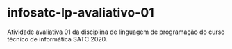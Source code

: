 # infosatc-lp-avaliativo-01
Atividade avaliativa 01 da disciplina de linguagem de programação do curso técnico de informática SATC 2020.
